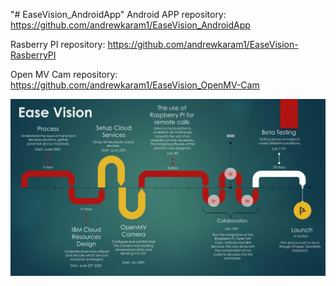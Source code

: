 "# EaseVision_AndroidApp" 
Android APP repository: https://github.com/andrewkaram1/EaseVision_AndroidApp


Rasberry PI repository: https://github.com/andrewkaram1/EaseVision-RasberryPI


Open MV Cam repository: https://github.com/andrewkaram1/EaseVision_OpenMV-Cam


![Alt text](FINAL%20AK-1.jpg?raw=true "Optional Title")
